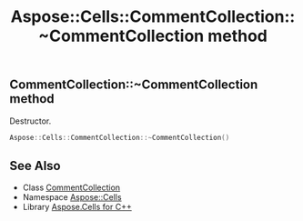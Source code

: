 ﻿---
title: Aspose::Cells::CommentCollection::~CommentCollection method
linktitle: ~CommentCollection
second_title: Aspose.Cells for C++ API Reference
description: 'Aspose::Cells::CommentCollection::~CommentCollection method. Destructor in C++.'
type: docs
weight: 200
url: /cpp/aspose.cells/commentcollection/~commentcollection/
---
## CommentCollection::~CommentCollection method


Destructor.

```cpp
Aspose::Cells::CommentCollection::~CommentCollection()
```

## See Also

* Class [CommentCollection](../)
* Namespace [Aspose::Cells](../../)
* Library [Aspose.Cells for C++](../../../)
